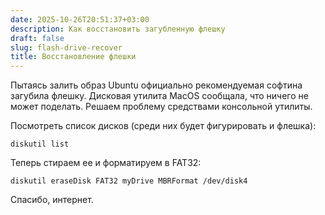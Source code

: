 ```yaml
---
date: 2025-10-26T20:51:37+03:00
description: Как восстановить загубленную флешку
draft: false
slug: flash-drive-recover
title: Восстановление флешки
---
```


Пытаясь залить образ Ubuntu официально рекомендуемая софтина загубила флешку. Дисковая утилита MacOS сообщала, что ничего не может поделать.
Решаем проблему средствами консольной утилиты.

Посмотреть список дисков (среди них будет фигурировать и флешка):

```shell
diskutil list
```

Теперь стираем ее и форматируем в FAT32:

```shell
diskutil eraseDisk FAT32 myDrive MBRFormat /dev/disk4
```

Спасибо, интернет.